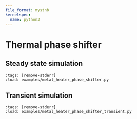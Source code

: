 ```yaml
---
file_format: mystnb
kernelspec:
  name: python3
---
```


# Thermal phase shifter

## Steady state simulation

```{code-cell} ipython3
:tags: [remove-stderr]
:load: examples/metal_heater_phase_shifter.py
```

## Transient simulation

```{code-cell} ipython3
:tags: [remove-stderr]
:load: examples/metal_heater_phase_shifter_transient.py
```